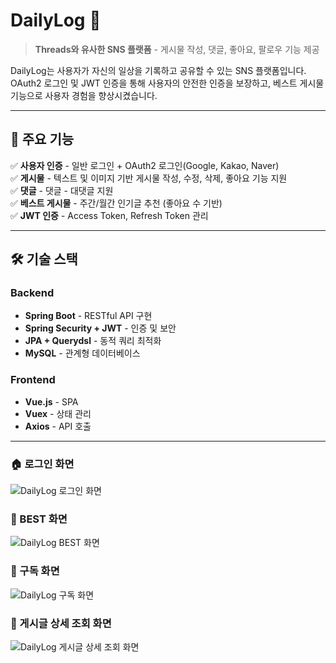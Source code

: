 # DailyLog 📝  
> **Threads와 유사한 SNS 플랫폼** - 게시물 작성, 댓글, 좋아요, 팔로우 기능 제공  

DailyLog는 사용자가 자신의 일상을 기록하고 공유할 수 있는 SNS 플랫폼입니다.  
OAuth2 로그인 및 JWT 인증을 통해 사용자의 안전한 인증을 보장하고, 베스트 게시물 기능으로 사용자 경험을 향상시켰습니다.

---

## 🌟 **주요 기능**
✅ **사용자 인증** - 일반 로그인 + OAuth2 로그인(Google, Kakao, Naver)  
✅ **게시물** - 텍스트 및 이미지 기반 게시물 작성, 수정, 삭제, 좋아요 기능 지원  
✅ **댓글** - 댓글 - 대댓글 지원  
✅ **베스트 게시물** - 주간/월간 인기글 추천 (좋아요 수 기반)  
✅ **JWT 인증** - Access Token, Refresh Token 관리  

---

## 🛠 **기술 스택**
### **Backend**
- **Spring Boot** - RESTful API 구현  
- **Spring Security + JWT** - 인증 및 보안  
- **JPA + Querydsl** - 동적 쿼리 최적화  
- **MySQL** - 관계형 데이터베이스  

### **Frontend**
- **Vue.js** - SPA
- **Vuex** - 상태 관리  
- **Axios** - API 호출  

---

### 🏠 로그인 화면  
![DailyLog 로그인 화면](https://i.ibb.co/4wMbyWGj/LOGIN.png)

### 🌟 BEST 화면  
![DailyLog BEST 화면](https://i.ibb.co/GvhyDLcC/BEST.png)

### 📌 구독 화면  
![DailyLog 구독 화면](https://i.ibb.co/CsMW8c1S/SUBSCRIBE.png)

### 📝 게시글 상세 조회 화면  
![DailyLog 게시글 상세 조회 화면](https://i.ibb.co/prW5Qshj/POST.png)
